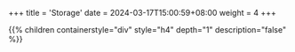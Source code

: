 +++
title = 'Storage'
date = 2024-03-17T15:00:59+08:00
weight = 4
+++

{{% children containerstyle="div" style="h4" depth="1" description="false" %}}
